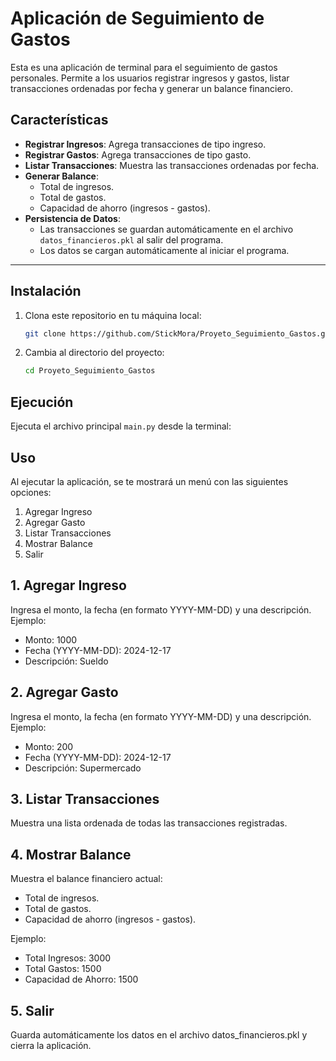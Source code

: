 # Aplicación de Seguimiento de Gastos

Esta es una aplicación de terminal para el seguimiento de gastos personales. Permite a los usuarios registrar ingresos y gastos, listar transacciones ordenadas por fecha y generar un balance financiero.

## Características

- **Registrar Ingresos**: Agrega transacciones de tipo ingreso.
- **Registrar Gastos**: Agrega transacciones de tipo gasto.
- **Listar Transacciones**: Muestra las transacciones ordenadas por fecha.
- **Generar Balance**:
  - Total de ingresos.
  - Total de gastos.
  - Capacidad de ahorro (ingresos - gastos).
- **Persistencia de Datos**:
  - Las transacciones se guardan automáticamente en el archivo `datos_financieros.pkl` al salir del programa.
  - Los datos se cargan automáticamente al iniciar el programa.

---

## Instalación

1. Clona este repositorio en tu máquina local:
   ```bash
   git clone https://github.com/StickMora/Proyeto_Seguimiento_Gastos.git

2. Cambia al directorio del proyecto:
   ```bash
   cd Proyeto_Seguimiento_Gastos

## Ejecución
Ejecuta el archivo principal `main.py` desde la terminal:

## Uso
Al ejecutar la aplicación, se te mostrará un menú con las siguientes opciones:
  1. Agregar Ingreso
  2. Agregar Gasto
  3. Listar Transacciones
  4. Mostrar Balance
  5. Salir

## 1. Agregar Ingreso
Ingresa el monto, la fecha (en formato YYYY-MM-DD) y una descripción.
Ejemplo:
  - Monto: 1000
  - Fecha (YYYY-MM-DD): 2024-12-17
  - Descripción: Sueldo

## 2. Agregar Gasto
Ingresa el monto, la fecha (en formato YYYY-MM-DD) y una descripción.
Ejemplo:
  - Monto: 200
  - Fecha (YYYY-MM-DD): 2024-12-17
  - Descripción: Supermercado

## 3. Listar Transacciones
Muestra una lista ordenada de todas las transacciones registradas.

## 4. Mostrar Balance
Muestra el balance financiero actual:
- Total de ingresos.
- Total de gastos.
- Capacidad de ahorro (ingresos - gastos).
  
Ejemplo:
  - Total Ingresos: 3000
  - Total Gastos: 1500
  - Capacidad de Ahorro: 1500

## 5. Salir
Guarda automáticamente los datos en el archivo datos_financieros.pkl y cierra la aplicación.


